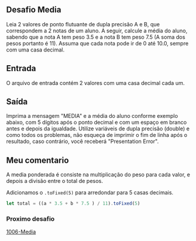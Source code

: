 ## Desafio Media

Leia 2 valores de ponto flutuante de dupla precisão A e B, que correspondem a 2 notas de um aluno. A seguir, calcule a média do aluno, sabendo que a nota A tem peso 3.5 e a nota B tem peso 7.5 (A soma dos pesos portanto é 11). Assuma que cada nota pode ir de 0 até 10.0, sempre com uma casa decimal.

## Entrada
O arquivo de entrada contém 2 valores com uma casa decimal cada um.

## Saída
Imprima a mensagem "MEDIA" e a média do aluno conforme exemplo abaixo, com 5 dígitos após o ponto decimal e com um espaço em branco antes e depois da igualdade. Utilize variáveis de dupla precisão (double) e como todos os problemas, não esqueça de imprimir o fim de linha após o resultado, caso contrário, você receberá "Presentation Error".

## Meu comentario

A media ponderada é consiste na multiplicação do peso para cada valor, e depois a divisão entre o total de pesos.

Adicionamos o `.toFixed(5)` para arredondar para 5 casas decimais.

```js
let total = ((a * 3.5 + b * 7.5 ) / 11).toFixed(5)
```

### Proximo desafio

[1006-Media](https://github.com/fbrunoviana/javascript-beecrowd/tree/main/00-Iniciante/1006-media)